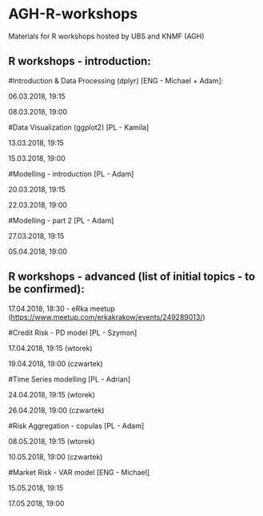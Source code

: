 # AGH-R-workshops
Materials for R workshops hosted by UBS and KNMF (AGH)

## R workshops - introduction:

#Introduction & Data Processing (dplyr) [ENG - Michael + Adam]:

06.03.2018, 19:15

08.03.2018, 19:00

#Data Visualization (ggplot2) [PL - Kamila]

13.03.2018, 19:15

15.03.2018, 19:00

#Modelling - introduction [PL - Adam]

20.03.2018, 19:15

22.03.2018, 19:00

#Modelling - part 2 [PL - Adam]

27.03.2018, 19:15

05.04.2018, 19:00


## R workshops - advanced (list of initial topics - to be confirmed):

17.04.2018, 18:30 - eRka meetup (https://www.meetup.com/erkakrakow/events/249289013/)

#Credit Risk - PD model [PL - Szymon]

17.04.2018, 19:15 (wtorek)

19.04.2018, 19:00 (czwartek)

#Time Series modelling [PL - Adrian]

24.04.2018, 19:15 (wtorek)

26.04.2018, 19:00 (czwartek)

#Risk Aggregation - copulas [PL - Adam]

08.05.2018, 19:15 (wtorek)

10.05.2018, 19:00 (czwartek)

#Market Risk - VAR model [ENG - Michael]

15.05.2018, 19:15

17.05.2018, 19:00

